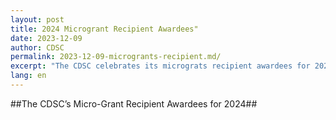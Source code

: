 ```yaml
---
layout: post
title: 2024 Microgrant Recipient Awardees"
date: 2023-12-09
author: CDSC
permalink: 2023-12-09-microgrants-recipient.md/
excerpt: "The CDSC celebrates its micrograts recipient awardees for 2024."
lang: en
---
```


##The CDSC’s Micro-Grant Recipient Awardees for 2024##
